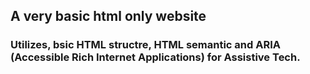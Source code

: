 ## A very basic html only website

### Utilizes, bsic HTML structre, HTML semantic and ARIA (Accessible Rich Internet Applications) for Assistive Tech.
